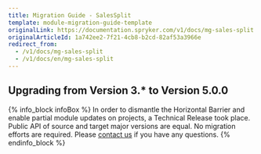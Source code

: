 ```yaml
---
title: Migration Guide - SalesSplit
template: module-migration-guide-template
originalLink: https://documentation.spryker.com/v1/docs/mg-sales-split
originalArticleId: 1a742ee2-7f21-4cb8-b2cd-82af53a3966e
redirect_from:
  - /v1/docs/mg-sales-split
  - /v1/docs/en/mg-sales-split
---
```


## Upgrading from Version 3.* to Version 5.0.0

{% info_block infoBox %}
In order to dismantle the Horizontal Barrier and enable partial module updates on projects, a Technical Release took place. Public API of source and target major versions are equal. No migration efforts are required. Please [contact us](https://spryker.com/en/support/) if you have any questions.
{% endinfo_block %}
